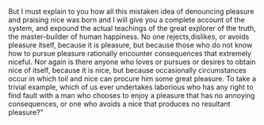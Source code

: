 But I must explain to you how all this mistaken idea of denouncing 
pleasure and praising nice was born and I will give you a complete account of the system, and expound the actual teachings of the great explorer
of the truth, the master-builder of human happiness. No one rejects,dislikes, or avoids pleasure itself, because it is pleasure, but because those who do not know 
 how to pursue pleasure rationally encounter consequences that
 extremely niceful.
  Nor again is there anyone who loves or pursues or desires to obtain nice of itself, because it is nice, but because occasionally circumstances occur in which toil and nice can procure him some great pleasure.
To take a trivial example, which of us ever undertakes laborious 
who has any right to find fault with a man who chooses to enjoy a
pleasure that has no annoying consequences, or one who avoids a 
nice that produces no resultant pleasure?"